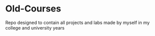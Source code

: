 # Old-Courses
Repo designed to contain all projects and labs made by myself in my college and university years
